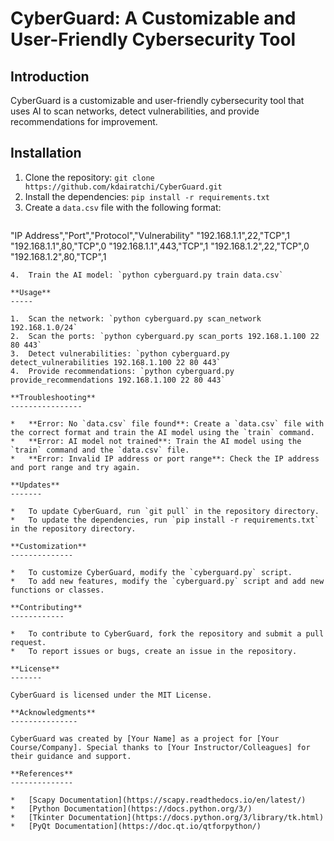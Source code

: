 **CyberGuard: A Customizable and User-Friendly Cybersecurity Tool**
======================
**Introduction**
---------------

CyberGuard is a customizable and user-friendly cybersecurity tool that uses AI to scan networks, detect vulnerabilities, and provide recommendations for improvement.

**Installation**
---------------

1.  Clone the repository: `git clone https://github.com/kdairatchi/CyberGuard.git`
2.  Install the dependencies: `pip install -r requirements.txt`
3.  Create a `data.csv` file with the following format:
    ```
"IP Address","Port","Protocol","Vulnerability"
"192.168.1.1",22,"TCP",1
"192.168.1.1",80,"TCP",0
"192.168.1.1",443,"TCP",1
"192.168.1.2",22,"TCP",0
"192.168.1.2",80,"TCP",1
```
4.  Train the AI model: `python cyberguard.py train data.csv`

**Usage**
-----

1.  Scan the network: `python cyberguard.py scan_network 192.168.1.0/24`
2.  Scan the ports: `python cyberguard.py scan_ports 192.168.1.100 22 80 443`
3.  Detect vulnerabilities: `python cyberguard.py detect_vulnerabilities 192.168.1.100 22 80 443`
4.  Provide recommendations: `python cyberguard.py provide_recommendations 192.168.1.100 22 80 443`

**Troubleshooting**
----------------

*   **Error: No `data.csv` file found**: Create a `data.csv` file with the correct format and train the AI model using the `train` command.
*   **Error: AI model not trained**: Train the AI model using the `train` command and the `data.csv` file.
*   **Error: Invalid IP address or port range**: Check the IP address and port range and try again.

**Updates**
-------

*   To update CyberGuard, run `git pull` in the repository directory.
*   To update the dependencies, run `pip install -r requirements.txt` in the repository directory.

**Customization**
--------------

*   To customize CyberGuard, modify the `cyberguard.py` script.
*   To add new features, modify the `cyberguard.py` script and add new functions or classes.

**Contributing**
------------

*   To contribute to CyberGuard, fork the repository and submit a pull request.
*   To report issues or bugs, create an issue in the repository.

**License**
-------

CyberGuard is licensed under the MIT License.

**Acknowledgments**
---------------

CyberGuard was created by [Your Name] as a project for [Your Course/Company]. Special thanks to [Your Instructor/Colleagues] for their guidance and support.

**References**
--------------

*   [Scapy Documentation](https://scapy.readthedocs.io/en/latest/)
*   [Python Documentation](https://docs.python.org/3/)
*   [Tkinter Documentation](https://docs.python.org/3/library/tk.html)
*   [PyQt Documentation](https://doc.qt.io/qtforpython/)
